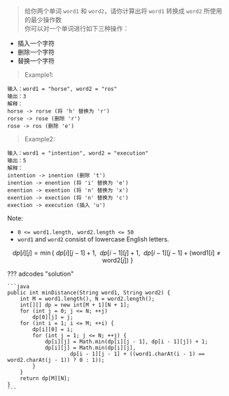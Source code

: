 <!-- prettier-ignore-start -->

> 给你两个单词 `word1` 和 `word2`，请你计算出将 `word1` 转换成 `word2` 所使用的最少操作数 <br>
> 你可以对一个单词进行如下三种操作：
>
-   插入一个字符
-   删除一个字符
-   替换一个字符
>
> Example1:
```
输入：word1 = "horse", word2 = "ros"
输出：3
解释：
horse -> rorse (将 'h' 替换为 'r')
rorse -> rose (删除 'r')
rose -> ros (删除 'e')
```
> Example2:
```
输入：word1 = "intention", word2 = "execution"
输出：5
解释：
intention -> inention (删除 't')
inention -> enention (将 'i' 替换为 'e')
enention -> exention (将 'n' 替换为 'x')
exention -> exection (将 'n' 替换为 'c')
exection -> execution (插入 'u')
```
Note:
>
-   `0 <= word1.length, word2.length <= 50`
-   `word1` and `word2` consist of lowercase English letters.

<!-- prettier-ignore-end -->

$$
dp[i][j] = \min\lbrace \ dp[i][j-1]+1,\enspace dp[i-1][j]+1,\enspace dp[i-1][j-1] + (\mathrm{word1}[i] \ne \mathrm{word2}[j]) \ \rbrace
$$

??? adcodes "solution"

    ```java
    public int minDistance(String word1, String word2) {
        int M = word1.length(), N = word2.length();
        int[][] dp = new int[M + 1][N + 1];
        for (int j = 0; j <= N; ++j)
            dp[0][j] = j;
        for (int i = 1; i <= M; ++i) {
            dp[i][0] = i;
            for (int j = 1; j <= N; ++j) {
                dp[i][j] = Math.min(dp[i][j - 1], dp[i - 1][j]) + 1;
                dp[i][j] = Math.min(dp[i][j],
                        dp[i - 1][j - 1] + ((word1.charAt(i - 1) == word2.charAt(j - 1)) ? 0 : 1));
            }
        }
        return dp[M][N];
    }
    ```
